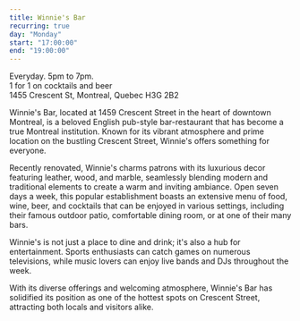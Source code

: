 ```yaml
---
title: Winnie's Bar
recurring: true
day: "Monday"
start: "17:00:00"
end: "19:00:00"
---
```


Everyday. 5pm to 7pm.<br>1 for 1 on cocktails and beer<br>1455 Crescent St, Montreal, Quebec H3G 2B2

<!-- more -->

Winnie's Bar, located at 1459 Crescent Street in the heart of downtown Montreal, is a beloved English pub-style bar-restaurant that has become a true Montreal institution. Known for its vibrant atmosphere and prime location on the bustling Crescent Street, Winnie's offers something for everyone.

Recently renovated, Winnie's charms patrons with its luxurious decor featuring leather, wood, and marble, seamlessly blending modern and traditional elements to create a warm and inviting ambiance. Open seven days a week, this popular establishment boasts an extensive menu of food, wine, beer, and cocktails that can be enjoyed in various settings, including their famous outdoor patio, comfortable dining room, or at one of their many bars.

Winnie's is not just a place to dine and drink; it's also a hub for entertainment. Sports enthusiasts can catch games on numerous televisions, while music lovers can enjoy live bands and DJs throughout the week.

With its diverse offerings and welcoming atmosphere, Winnie's Bar has solidified its position as one of the hottest spots on Crescent Street, attracting both locals and visitors alike.
